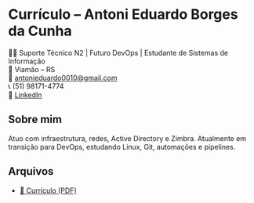 # Currículo – Antoni Eduardo Borges da Cunha

👨‍💻 Suporte Técnico N2 | Futuro DevOps | Estudante de Sistemas de Informação  
📍 Viamão – RS  
📧 antonieduardo0010@gmail.com  
📞 (51) 98171-4774  
🔗 [LinkedIn](https://www.linkedin.com/in/antoni-cunha)

## Sobre mim
Atuo com infraestrutura, redes, Active Directory e Zimbra. Atualmente em transição para DevOps, estudando Linux, Git, automações e pipelines.

## Arquivos
- [📄 Currículo (PDF)](https://github.com/Dev-AntoniEduardo/Curriculo/blob/main/Curriculo_Antoni_Eduardo_Borges_da_Cunha.docx)

